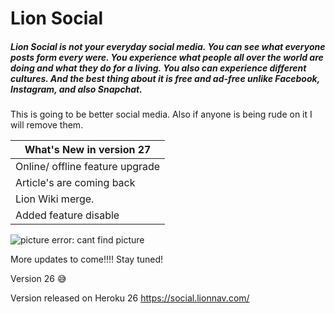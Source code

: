 # Lion Social

##### Lion Social is not your everyday social media. You can see what everyone posts form every were. You experience what people all over the world are doing and what they do for a living. You also can experience different cultures. And the best thing about it is free and ad-free unlike Facebook, Instagram, and also Snapchat.

This is going to be better social media. Also if anyone is being rude on it I will remove them.

What's New in version 27            |
-----------------------            |     
Online/ offline feature upgrade    |
Article's are coming back          |
Lion Wiki merge.|
Added feature disable                   |

![picture error: cant find picture](https://social.lionnav.com/packs/media/images/home_lion-10507de0758c6bb3b9c3a3afb1b19fbc.jpg)

More updates to come!!!! Stay tuned!

Version 26 :sweat_smile:

Version released on Heroku 26
https://social.lionnav.com/
